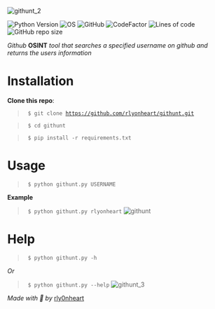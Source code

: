 ![githunt_2](https://user-images.githubusercontent.com/74001397/132065910-7f1b15b9-57ee-4907-ba28-87f3212344d1.png)

![Python Version](https://img.shields.io/badge/python-3.x-blue?style=flat&logo=python)
![OS](https://img.shields.io/badge/OS-GNU%2FLinux-red?style=flat&logo=linux)
![GitHub](https://img.shields.io/github/license/rlyonheart/githunt?style=flat)
![CodeFactor](https://www.codefactor.io/repository/github/rlyonheart/githunt/badge)
![Lines of code](https://img.shields.io/tokei/lines/github/rlyonheart/githunt)
![GitHub repo size](https://img.shields.io/github/repo-size/rlyonheart/githunt)

*Github* **OSINT** *tool that searches a specified username on github and returns the users information*

# Installation
**Clone this repo**:
> <code> $ git clone https://github.com/rlyonheart/githunt.git</code>
  
> <code> $ cd githunt</code>

> <code> $ pip install -r requirements.txt</code>
  
# Usage
> <code> $ python githunt.py USERNAME</code>
  
**Example**
> <code> $ python githunt.py rlyonheart</code>
![githunt](https://user-images.githubusercontent.com/74001397/134128478-9b197db4-a2a3-498d-a14e-246c93c8797b.gif)


# Help
> <code> $ python githunt.py -h</code>

*Or*
> <code> $ python githunt.py --help</code>
![githunt_3](https://user-images.githubusercontent.com/74001397/132064578-ac716014-e4e6-46fa-bc5f-d57fb3d53742.jpg)


*Made with 🖤 by* [rly0nheart](https://about.me/rlyonheart)

